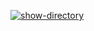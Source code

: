 [![show-directory](https://github.com/GalinaBagram1987/hexlet-my-first-workflow/actions/workflows/showgreetig.yml/badge.svg)](https://github.com/GalinaBagram1987/hexlet-my-first-workflow/actions/workflows/showgreetig.yml)

